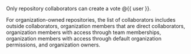 Only repository collaborators can create a vote @{{ user }}.

For organization-owned repositories, the list of collaborators includes outside collaborators, organization members that are direct collaborators, organization members with access through team memberships, organization members with access through default organization permissions, and organization owners.
